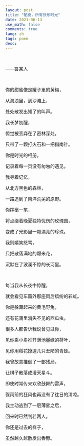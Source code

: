 ```yaml
---
layout: post
title: "酷夏，所有快乐时光"
date: 2021-06-13
use_math: false
comments: true
lang: zh
tags: poem
desc: 
---
```


<br>

——答某人

<br>

你的甜蜜像是罐子里的黄梅，

从海浪里，到沙滩上，

处处散发出知了的叫声。

我长梦初醒，

惊觉被丢弃在了密林深处，

只带了一颗打火石和一把指南针。

你是时光的相册，

记录着每一页没有匆匆的遇见。

我寻着记忆，

从北方黑色的森林，

一路追到了南洋荒芜的原野。

你挥毫一笔，

将点缀着晚夏独特忧伤的玫瑰园，

变成了光影里一颗漂亮的珍珠。

我则嬉笑怒骂，

只把散落满地的爆米花，

沉默在了波澜不惊的长河里。

<br>

每当我从长夜中惊醒，

就会看见车窗外那座雨后缤纷的彩虹。

你是躲藏起来的黄毛野兔，

还有花蒲里消失不见的西瓜虫。

很多人都告诉我说曾见过你，

见你乘小舟推开满池墨绿的荷叶，

见你用稻花撩逗几只丑陋的青蛙。

我曾故意推倒了一部残局，

让棋子散落成漫天星斗。

即使时常传来欢欣鼓舞的雷声，

骤雨前的狂风也再没有了往日的清凉。

我主动逃到了一层薄雾之后，

回来时已然判若两人。

你还是过去的样子，

虽然越久越散发出香醇。





